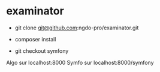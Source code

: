 examinator
==========

- git clone git@github.com:ngdo-pro/examinator.git

- composer install

- git checkout symfony

Algo sur localhost:8000
Symfo sur localhost:8000/symfony
